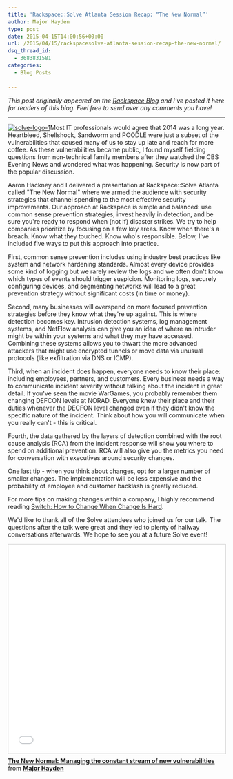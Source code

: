 ```yaml
---
title: 'Rackspace::Solve Atlanta Session Recap: “The New Normal”'
author: Major Hayden
type: post
date: 2015-04-15T14:00:56+00:00
url: /2015/04/15/rackspacesolve-atlanta-session-recap-the-new-normal/
dsq_thread_id:
  - 3683831581
categories:
  - Blog Posts

---
```

_This post originally appeared on the [Rackspace Blog][1] and I've posted it here for readers of this blog. Feel free to send over any comments you have!_

* * *

[<img src="/wp-content/uploads/2015/04/solve-logo-1-300x300.png" alt="solve-logo-1" width="300" height="300" class="alignright size-medium wp-image-5519" srcset="/wp-content/uploads/2015/04/solve-logo-1-300x300.png 300w, /wp-content/uploads/2015/04/solve-logo-1-150x150.png 150w, /wp-content/uploads/2015/04/solve-logo-1.png 640w" sizes="(max-width: 300px) 100vw, 300px" />][2]Most IT professionals would agree that 2014 was a long year. Heartbleed, Shellshock, Sandworm and POODLE were just a subset of the vulnerabilities that caused many of us to stay up late and reach for more coffee. As these vulnerabilities became public, I found myself fielding questions from non-technical family members after they watched the CBS Evening News and wondered what was happening. Security is now part of the popular discussion.

Aaron Hackney and I delivered a presentation at Rackspace::Solve Atlanta called "The New Normal" where we armed the audience with security strategies that channel spending to the most effective security improvements. Our approach at Rackspace is simple and balanced: use common sense prevention strategies, invest heavily in detection, and be sure you're ready to respond when (not if) disaster strikes. We try to help companies prioritize by focusing on a few key areas. Know when there's a breach. Know what they touched. Know who's responsible. Below, I've included five ways to put this approach into practice.

<!--more-->

First, common sense prevention includes using industry best practices like system and network hardening standards. Almost every device provides some kind of logging but we rarely review the logs and we often don't know which types of events should trigger suspicion. Monitoring logs, securely configuring devices, and segmenting networks will lead to a great prevention strategy without significant costs (in time or money).

Second, many businesses will overspend on more focused prevention strategies before they know what they're up against. This is where detection becomes key. Intrusion detection systems, log management systems, and NetFlow analysis can give you an idea of where an intruder might be within your systems and what they may have accessed. Combining these systems allows you to thwart the more advanced attackers that might use encrypted tunnels or move data via unusual protocols (like exfiltration via DNS or ICMP).

Third, when an incident does happen, everyone needs to know their place: including employees, partners, and customers. Every business needs a way to communicate incident severity without talking about the incident in great detail. If you've seen the movie WarGames, you probably remember them changing DEFCON levels at NORAD. Everyone knew their place and their duties whenever the DECFON level changed even if they didn't know the specific nature of the incident. Think about how you will communicate when you really can't - this is critical.

Fourth, the data gathered by the layers of detection combined with the root cause analysis (RCA) from the incident response will show you where to spend on additional prevention. RCA will also give you the metrics you need for conversation with executives around security changes.

One last tip - when you think about changes, opt for a larger number of smaller changes. The implementation will be less expensive and the probability of employee and customer backlash is greatly reduced.

For more tips on making changes within a company, I highly recommend reading [Switch: How to Change When Change Is Hard][3].

We'd like to thank all of the Solve attendees who joined us for our talk. The questions after the talk were great and they led to plenty of hallway conversations afterwards. We hope to see you at a future Solve event!

 <iframe src="//www.slideshare.net/slideshow/embed_code/46220230" width="595" height="485" frameborder="0" marginwidth="0" marginheight="0" scrolling="no" style="border:1px solid #CCC; border-width:1px; margin-bottom:5px; max-width: 100%;" allowfullscreen></iframe>

<div style="margin-bottom:5px">
  <strong> <a href="//www.slideshare.net/MajorHayden/the-new-normal-46220230" title="The New Normal: Managing the constant stream of new vulnerabilities" target="_blank">The New Normal: Managing the constant stream of new vulnerabilities</a> </strong> from <strong><a href="//www.slideshare.net/MajorHayden" target="_blank">Major Hayden</a></strong>
</div>

 [1]: http://www.rackspace.com/blog/rackspacesolve-atlanta-session-recap-the-new-normal/
 [2]: /wp-content/uploads/2015/04/solve-logo-1.png
 [3]: http://heathbrothers.com/books/switch/
